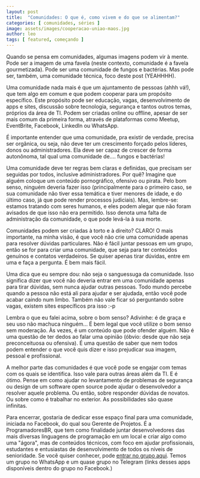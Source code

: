 ```yaml
---
layout: post
title:  "Comunidades: O que é, como vivem e do que se alimentam?"
categories: [ comunidades, séries ]
image: assets/images/cooperacao-uniao-maos.jpg
author: leo
tags: [ featured, começando ]
---
```

Quando se pensa em comunidades, algumas imagens podem vir à mente. Pode ser a imagem de uma favela (neste contexto, comunidade é a favela gourmetizada). Pode ser uma comunidade de fungos e bactérias. Mas pode ser, também, uma comunidade técnica, foco deste post (YEAHHHH).

Uma comunidade nada mais é que um ajuntamento de pessoas (ahhh vá!), que tem algo em comum e que podem cooperar para um propósito específico. Este propósito pode ser educação, vagas, desenvolvimento de apps e sites, discussão sobre tecnologia, segurança e tantos outros temas, próprios da área de TI. Podem ser criadas online ou offline, apesar de ser mais comum da primeira forma, através de plataformas como Meetup, EventBrite, Facebook, LinkedIn ou WhatsApp.

É importante entender que uma comunidade, pra existir de verdade, precisa ser orgânica, ou seja, não deve ter um crescimento forçado pelos líderes, donos ou administradores. Ela deve ser capaz de crescer de forma autonônoma, tal qual uma comunidade de.... fungos e bactérias!

Uma comunidade deve ter regras bem claras e definidas, que precisam ser seguidas por todos, inclusive administradores. Por quê? Imagine que alguém coloque um conteúdo pornográfico, ofensivo ou pirata. Pelo bom senso, ninguém deveria fazer isso (principalmente para o primeiro caso, se sua comunidade não tiver essa temática e tiver menores de idade, e do último caso, já que pode render processos judiciais). Mas, lembre-se: estamos tratando com seres humanos, e eles podem alegar que não foram avisados de que isso não era permitido. Isso denota uma falta de administração da comunidade, o que pode levá-la à sua morte.

Comunidades podem ser criadas à torto e à direito? CLARO! O mais importante, na minha visão, é que você não crie uma comunidade apenas para resolver dúvidas particulares. Não é fácil juntar pessoas em um grupo, então se for para criar uma comunidade, que seja para ter conteúdos genuínos e contatos verdadeiros. Se quiser apenas tirar dúvidas, entre em uma e faça a pergunta. É bem mais fácil.

Uma dica que eu sempre dou: não seja o sanguessuga da comunidade. Isso significa dizer que você não deveria entrar em uma comunidade apenas para tirar dúvidas, sem nunca ajudar outras pessoas. Todo mundo percebe quando a pessoa não está ali para ajudar e ser ajudada, então você pode acabar caindo num limbo. Também não vale ficar só perguntando sobre vagas, existem sites específicos pra isso :-p

Lembra o que eu falei acima, sobre o bom senso? Adivinhe: é de graça e seu uso não machuca ninguém... É bem legal que você utilize o bom senso sem moderação. Às vezes, é um conteúdo que pode ofender alguém. Não é uma questão de ter dedos ao falar uma opinião (óbvio: desde que não seja preconceituosa ou ofensiva). É uma questão de saber que nem todos podem entender o que você quis dizer e isso prejudicar sua imagem, pessoal e profissional.

A melhor parte das comunidades é que você pode se engajar com temas com os quais se identifica. Isso vale para outras áreas além da TI. E é ótimo. Pense em como ajudar no levantamento de problemas de segurança ou design de um software open source pode ajudar o desenvolvedor a resolver aquele problema. Ou então, sobre responder dúvidas de novatos. Ou sobre como é trabalhar no exterior. As possibilidades são quase infinitas.

Para encerrar, gostaria de dedicar esse espaço final para uma comunidade, iniciada no Facebook, do qual sou Gerente de Projetos. É a ProgramadoresBR, que tem como finalidade juntar desenvolvedores das mais diversas linguagens de programação em um local e criar algo como uma "ágora", mas de conteúdos técnicos, com foco em ajudar profissionais, estudantes e entusiastas de desenvolvimento de todos os níveis de senioridade. Se você quiser conhecer, pode [entrar no grupo aqui][programadoresbr]. Temos um grupo no WhatsApp e um quase grupo no Telegram (links desses apps disponíveis dentro do grupo no Facebook.)

[programadoresbr]: https://www.facebook.com/groups/pr0gramad0resbr/